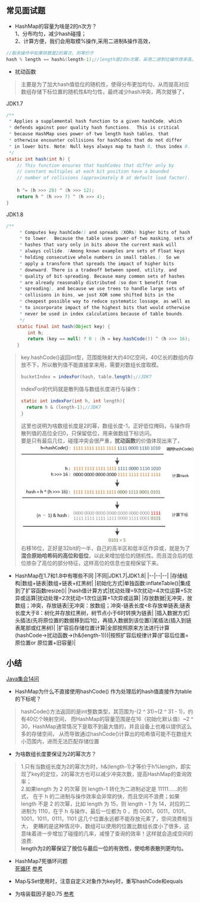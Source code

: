 




## 常见面试题
* HashMap的容量为啥是2的n次方？  
1、分布均匀，减少hash碰撞；  
2、计算方便，我们会用取模%操作,采用二进制&操作高效，
```Java
//取余操作中如果除数是2的幂次，则等价于
hash % length == hash&(length-1);//length是2的n次幂，采用二进制位操作效率高。
```
* 扰动函数  
>主要是为了加大hash值低位的随机性，使得分布更加均匀，从而提高对应数组存储下标位置的随机性&均匀性，最终减少hash冲突，两次就够了，  

JDK1.7
```Java
/**
 * Applies a supplemental hash function to a given hashCode, which
 * defends against poor quality hash functions.  This is critical
 * because HashMap uses power-of-two length hash tables, that
 * otherwise encounter collisions for hashCodes that do not differ
 * in lower bits. Note: Null keys always map to hash 0, thus index 0.
 */
static int hash(int h) {
    // This function ensures that hashCodes that differ only by
    // constant multiples at each bit position have a bounded
    // number of collisions (approximately 8 at default load factor).

    h ^= (h >>> 20) ^ (h >>> 12);
    return h ^ (h >>> 7) ^ (h >>> 4);
}
```
JDK1.8 
```Java
/**
     * Computes key.hashCode() and spreads (XORs) higher bits of hash
     * to lower.  Because the table uses power-of-two masking, sets of
     * hashes that vary only in bits above the current mask will
     * always collide. (Among known examples are sets of Float keys
     * holding consecutive whole numbers in small tables.)  So we
     * apply a transform that spreads the impact of higher bits
     * downward. There is a tradeoff between speed, utility, and
     * quality of bit-spreading. Because many common sets of hashes
     * are already reasonably distributed (so don't benefit from
     * spreading), and because we use trees to handle large sets of
     * collisions in bins, we just XOR some shifted bits in the
     * cheapest possible way to reduce systematic lossage, as well as
     * to incorporate impact of the highest bits that would otherwise
     * never be used in index calculations because of table bounds.
     */
    static final int hash(Object key) {
        int h;
        return (key == null) ? 0 : (h = key.hashCode()) ^ (h >>> 16);
    }
```
> key.hashCode()返回int型，范围能映射大约40亿空间，40亿长的数组内存放不下，所以散列值不能直接拿来用，需要对数组长度取模。
> ```Java
> bucketIndex = indexFor(hash, table.length);//JDK7
> ```
> indexFor的代码就是散列值与数组长度进行与操作：  
> ```Java
> static int indexFor(int h, int length){
>   return h & (length-1);//JDK7
> }
> ```
> 这里也说明为啥数组长度是2的幂，数组长度-1，正好低位掩码，与操作将散列值的高位全归0，只保留低位，用来做数组下标访问。  
> 要是只有最后几位，碰撞冲突会很严重，<strong>扰动函数</strong>的价值体现出来了，  
> ![](img/HashMap-4.jpg)
> 右移16位，正好是32bit的一半，自己的高半区和低半区作异或，就是为了<strong>混合原始哈希码的高位和低位</strong>，以此来增加低位的随机性。而且混合后的低位掺杂了高位的部分特征，这样高位的信息也变相保留下来。

* HashMap在1.7和1.8中有哪些不同
|不同|JDK1.7|JDK1.8|
|--|--|--|
|存储结构|数组+链表|数组+链表+红黑树|
|初始化方式|单独函数:inflateTable()|集成到了扩容函数resize()|
|hash值计算方式|扰动处理=9次扰动=4次位运算+5次异或运算|扰动处理=2次扰动=1次位运算+1次异或运算|
|存放数据|无冲突，放数组；冲突，存放链表|无冲突：放数组；冲突-链表长度<8:存放单链表;链表长度大于8：树化并存放红黑树，树节点小于6时转换为链表|
|插入数据方式|头插法(先将原位置的数据移到后1位，再插入数据到该位置)|尾插法(插入到链表尾部或红黑树)|
|扩容后存储位置计算|全部按照原来方法进行计算(hashCode->扰动函数->(h&(length-1)))|按照扩容后规律计算(扩容后位置=原位置or 原位置+旧容量)|

## 小结
[Java集合14问](https://cloud.tencent.com/developer/article/1184097)
* HashMap为什么不直接使用hashCode() 作为处理后的hash值直接作为table的下标呢？
> hashCode()方法返回的是int整数类型，其范围为-(2 ^ 31)~(2 ^ 31 - 1)，约有40亿个映射空间， 而HashMap的容量范围是在16（初始化默认值）~2 ^ 30，HashMap通常情况下是取不到最大值的，并且设备上也难以提供这么多的存储空间， 从而导致通过hashCode()计算出的哈希值可能不在数组大小范围内，进而无法匹配存储位置

* 为啥数组长度要保证为2的幂次方？
>1.只有当数组长度为2的幂次方时，h&(length-1)才等价于h%length，即实现了key的定位，2的幂次方也可以减少冲突次数，提高HashMap的查询效率；  
>2.如果length 为 2 的次幂 则 length-1 转化为二进制必定是 11111……的形式， 在于 h 的二进制与操作效率会非常的快，而且空间不浪费；如果 length 不是 2 的次幂，比如 length 为 15，则 length - 1 为 14，对应的二进制为 1110，在于 h 与操作，最后一位都为 0 ，而 0001，0011，0101，1001，1011，0111，1101 这几个位置永远都不能存放元素了，空间浪费相当大， 更糟的是这种情况中，数组可以使用的位置比数组长度小了很多，这意味着进一步增加了碰撞的几率，减慢了查询的效率！这样就会造成空间的浪费.  
<strong>length为2的幂保证了按位与最后一位的有效性，使哈希表散列更均匀。</strong>

* HashMap7死循环问题  
[死循环](https://www.jianshu.com/p/1e9cf0ac07f4)
[参考](https://blog.csdn.net/xuefeng0707/article/details/40797085)

* Map与Set使用时，注意自定义对象作为key时，重写hashCode和equals
  
* 为啥装载因子是0.75
[参考](https://www.jianshu.com/p/dff8f4641814)